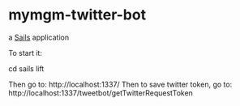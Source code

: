# mymgm-twitter-bot

a [Sails](http://sailsjs.org) application

To start it:

cd <checkout-location>
sails lift

Then go to:
http://localhost:1337/
Then to save twitter token, go to:
http://localhost:1337/tweetbot/getTwitterRequestToken